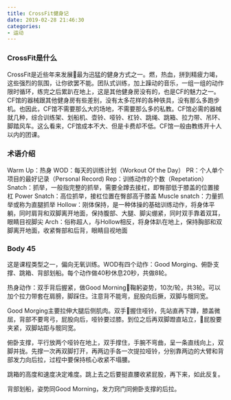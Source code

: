 ```yaml
---
title: CrossFit健身记
date: 2019-02-28 21:46:30
categories:
- 运动
---
```

### CrossFit是什么
CrossFit是近些年来发展最为迅猛的健身方式之一。燃，热血，拼到精疲力竭，这些强烈的氛围，让你欲罢不能。团队式训练，加上躁动的音乐，一组一组的动作限时循环，练完之后累趴在地上，这是其他健身房没有的，也是CF的魅力之一。CF馆的器械跟其他健身房有些差别，没有太多花样的各种铁具，没有那么多跑步机。也因此，CF馆不需要那么大的场地，不需要那么多的私教。CF馆必需的器械就几种，综合训练架、划船机、壶铃、哑铃、杠铃、跳绳、跳箱、拉力带、吊环、脚踏风车。这么看来，CF馆成本不大、但是卡费却不低。CF馆一般由教练开十人以内的团课。

### 术语介绍
Warm Up：热身
WOD：每天的训练计划（Workout Of the Day）
PR：个人单个项目的最好记录（Personal Record)
Rep：训练动作的个数（Repetation）
Snatch：抓举，一般指完整的抓举，需要全蹲去接杠，即臀部低于膝盖的位置接杠
Power Snatch：高位抓举，接杠位置在臀部高于膝盖
Muscle snatch：力量抓举或称为直腿抓举
Hollow：刚体保持，是一种体操的基础训练动作，将身体平躺，同时肩背和双脚离开地面，保持腹部、大腿、脚尖绷紧，同时双手靠着双耳，眼睛目视脚尖
Arch：俗称超人，与Hollow相反，将身体趴在地上，保持胸部和双脚离开地面，收紧臀部和后背，眼睛目视地面

### Body 45
这是课程类型之一，偏向无氧训练。WOD有四个动作：Good Morging、俯卧支撑、跳箱、背部划船。每个动作做40秒休息20秒，共做8轮。

热身动作：双手背后握紧，做Good Morning鞠躬姿势，10次/轮，共3轮。可以加个拉力带套在肩膀，脚踩住。注意背不能弯，屁股向后撅，双脚与髋同宽。

Good Morging主要拉伸大腿后侧肌肉。双手握住哑铃，先站直再下蹲，膝盖微屈，背部不要弯弓，屁股向后，哑铃要过膝。到位之后再双脚蹬直站立，屁股要夹紧，双脚站距与髋同宽。

俯卧支撑，平行放两个哑铃在地上，双手撑住，手腕不弯曲，呈一条直线向上，双脚并拢。先撑一次再双脚打开，再两边手各一次提拉哑铃，分别靠两边的大臂和背部发力向后拉，过程中要保持核心收紧不塌腰。

跳箱的高度和速度决定难度。跳上去之后要挺直腰收紧屁股，再下来，如此反复。

背部划船，姿势同Good Morning，发力窍门同俯卧支撑的后拉。



